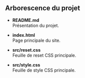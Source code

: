## Arborescence du projet

- **README.md**  
    Présentation du projet.

- **index.html**  
    Page principale du site.

- **src/reset.css**  
    Feuille de reset CSS principale.

- **src/style.css**  
    Feuille de style CSS principale.